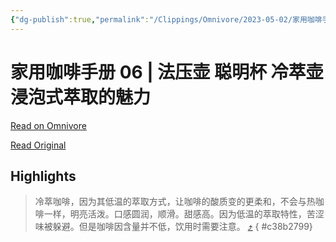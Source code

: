 ```yaml
---
{"dg-publish":true,"permalink":"/Clippings/Omnivore/2023-05-02/家用咖啡手册 06 - 法压壶 聪明杯 冷萃壶浸泡式萃取的魅力/"}
---
```



# 家用咖啡手册 06 | 法压壶 聪明杯 冷萃壶浸泡式萃取的魅力

[Read on Omnivore](https://omnivore.app/me/06-187da0e1f67)

[Read Original](https://mp.weixin.qq.com/s/SYbsT95GBbY7JzKLEtGwZw)

## Highlights

> 冷萃咖啡，因为其低温的萃取方式，让咖啡的酸质变的更柔和，不会与热咖啡一样，明亮活泼。口感圆润，顺滑。甜感高。因为低温的萃取特性，苦涩味被躲避。但是咖啡因含量并不低，饮用时需要注意。 [⤴️](https://omnivore.app/me/06-187da0e1f67#c38b2799-34f2-4b02-9b97-567e991e6472) 
{ #c38b2799}

